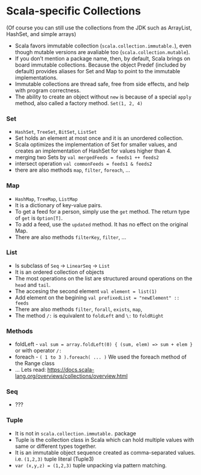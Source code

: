 Scala-specific Collections
==============
(Of course you can still use the collections from the JDK such as ArrayList, HashSet, and simple arrays)

- Scala favors immutable collection (`scala.collection.immutable.`), even though mutable versions are avaliable too (`scala.collection.mutable`).
- If you don’t mention a package name, then, by default, Scala brings on board immutable collections. Because the object Predef (included by default) provides aliases for Set and Map to point to the immutable implementations.
- Immutable collections are thread safe, free from side effects, and help with program correctness.
- The ability to create an object without `new` is because of a special `apply` method, also called a factory method. `Set(1, 2, 4)`

### Set
- `HashSet`, `TreeSet`, `BitSet`, `ListSet`
- Set holds an element at most once and it is an unordered collection. 
- Scala optimizes the implementation of Set for smaller values, and creates an implementation of HashSet for values higher than 4.
- merging two Sets by `val mergedFeeds = feeds1 ++ feeds2`
- intersect operation `val commonFeeds = feeds1 & feeds2`
- there are also methods `map`, `filter`, `foreach`, ...

### Map
- `HashMap`, `TreeMap`, `ListMap`
- It is a dictionary of key-value pairs.
- To get a feed for a person, simply use the `get` method. The return type of `get` is `Option[T]`.
- To add a feed, use the `updated` method. It has no effect on the original Map.
- There are also methods `filterKey`, `filter`, ...

### List
- Is subclass of `Seq` -> `LinearSeq` -> `List`
- It is an ordered collection of objects
- The most operations on the list are structured around operations on the `head` and `tail`.
- The accesing the second element `val element = list(1)`
- Add element on the begining `val prefixedList = "newElement" :: feeds`
- There are also methods `filter`, `forall`, `exists`, `map`,
- The method `/:` is equivalent to `foldLeft` and `\:` to `foldRight`

### Methods
- foldLeft - `val sum = array.foldLeft(0) { (sum, elem) => sum + elem }` or with operator `/:`
- foreach - `( 1 to 3 ).foreach( ... )` We used the foreach method of the Range class
- ... Lets read: https://docs.scala-lang.org/overviews/collections/overview.html

### Seq
- ???

### Tuple
- It is not in `scala.collection.immutable.` package
- Tuple is the collection class in Scala which can hold multiple values with same or different types together.
- It is an immutable object sequence created as comma-separated values. i.e. `(1,2,3)` tuple literal (Tuple3)
- `var (x,y,z) = (1,2,3)` tuple unpacking via pattern matching.
